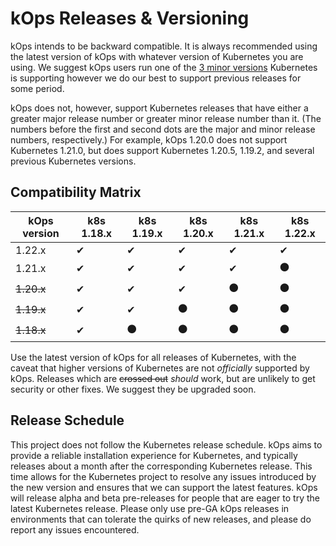 
# kOps Releases & Versioning

kOps intends to be backward compatible.  It is always recommended using the
latest version of kOps with whatever version of Kubernetes you are using.  We suggest
kOps users run one of the [3 minor versions](https://kubernetes.io/releases/version-skew-policy/#supported-versions) Kubernetes is supporting however we
do our best to support previous releases for some period.

kOps does not, however, support Kubernetes releases that have either a greater major
release number or greater minor release number than it.
(The numbers before the first and second dots are the major and minor release numbers, respectively.)
For example, kOps 1.20.0 does not support Kubernetes 1.21.0, but does
support Kubernetes 1.20.5, 1.19.2, and several previous Kubernetes versions.

## Compatibility Matrix

| kOps version  | k8s 1.18.x | k8s 1.19.x | k8s 1.20.x | k8s 1.21.x | k8s 1.22.x |
|---------------|------------|------------|------------|------------|------------|
| 1.22.x        | ✔          | ✔          | ✔          | ✔          | ✔          |
| 1.21.x        | ✔          | ✔          | ✔          | ✔          | ⚫         |
| ~~1.20.x~~    | ✔          | ✔          | ✔          | ⚫         | ⚫         |
| ~~1.19.x~~    | ✔          | ✔          | ⚫         | ⚫         | ⚫         |
| ~~1.18.x~~    | ✔          | ⚫         | ⚫         | ⚫         | ⚫         |


Use the latest version of kOps for all releases of Kubernetes, with the caveat
that higher versions of Kubernetes are not _officially_ supported by kOps.
Releases which are ~~crossed out~~ _should_ work, but are unlikely to get security or other fixes.
We suggest they be upgraded soon.

## Release Schedule

This project does not follow the Kubernetes release schedule. kOps aims to
provide a reliable installation experience for Kubernetes, and typically
releases about a month after the corresponding Kubernetes release. This time
allows for the Kubernetes project to resolve any issues introduced by the new
version and ensures that we can support the latest features. kOps will release
alpha and beta pre-releases for people that are eager to try the latest
Kubernetes release.  Please only use pre-GA kOps releases in environments that
can tolerate the quirks of new releases, and please do report any issues
encountered.
